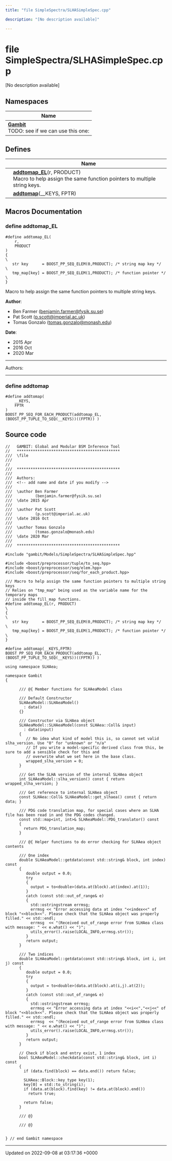 ```yaml
---
title: "file SimpleSpectra/SLHASimpleSpec.cpp"

description: "[No description available]"

---
```


# file SimpleSpectra/SLHASimpleSpec.cpp

[No description available]

## Namespaces

| Name           |
| -------------- |
| **[Gambit](/documentation/code/namespaces/namespacegambit/)** <br>TODO: see if we can use this one:  |

## Defines

|                | Name           |
| -------------- | -------------- |
|  | **[addtomap_EL](/documentation/code/files/slhasimplespec_8cpp/#define-addtomap-el)**(r, PRODUCT) <br>Macro to help assign the same function pointers to multiple string keys.  |
|  | **[addtomap](/documentation/code/files/slhasimplespec_8cpp/#define-addtomap)**(__KEYS, FPTR)  |




## Macros Documentation

### define addtomap_EL

```
#define addtomap_EL(
    r,
    PRODUCT
)
{                                                                       \
   str key      = BOOST_PP_SEQ_ELEM(0,PRODUCT); /* string map key */    \
   tmp_map[key] = BOOST_PP_SEQ_ELEM(1,PRODUCT); /* function pointer */  \
}
```

Macro to help assign the same function pointers to multiple string keys. 

**Author**: 

  * Ben Farmer ([benjamin.farmer@fysik.su.se](mailto:benjamin.farmer@fysik.su.se)) 
  * Pat Scott ([p.scott@imperial.ac.uk](mailto:p.scott@imperial.ac.uk)) 
  * Tomas Gonzalo ([tomas.gonzalo@monash.edu](mailto:tomas.gonzalo@monash.edu)) 


**Date**: 

  * 2015 Apr
  * 2016 Oct
  * 2020 Mar




------------------

Authors:



------------------


### define addtomap

```
#define addtomap(
    __KEYS,
    FPTR
)
BOOST_PP_SEQ_FOR_EACH_PRODUCT(addtomap_EL, (BOOST_PP_TUPLE_TO_SEQ(__KEYS))((FPTR)) )
```


## Source code

```
//   GAMBIT: Global and Modular BSM Inference Tool
//   *********************************************
///  \file
///
//
///  *********************************************
///
///  Authors:
///  <!-- add name and date if you modify -->
///
///  \author Ben Farmer
///          (benjamin.farmer@fysik.su.se)
///  \date 2015 Apr
///
///  \author Pat Scott
///          (p.scott@imperial.ac.uk)
///  \date 2016 Oct
///
///  \author Tomas Gonzalo
///          (tomas.gonzalo@monash.edu)
///  \date 2020 Mar
///
///  *********************************************

#include "gambit/Models/SimpleSpectra/SLHASimpleSpec.hpp"

#include <boost/preprocessor/tuple/to_seq.hpp>
#include <boost/preprocessor/seq/elem.hpp>
#include <boost/preprocessor/seq/for_each_product.hpp>

/// Macro to help assign the same function pointers to multiple string keys
// Relies on "tmp_map" being used as the variable name for the temporary maps
// inside the fill_map functions.
#define addtomap_EL(r, PRODUCT)                                         \
{                                                                       \
   str key      = BOOST_PP_SEQ_ELEM(0,PRODUCT); /* string map key */    \
   tmp_map[key] = BOOST_PP_SEQ_ELEM(1,PRODUCT); /* function pointer */  \
}

#define addtomap(__KEYS,FPTR) BOOST_PP_SEQ_FOR_EACH_PRODUCT(addtomap_EL, (BOOST_PP_TUPLE_TO_SEQ(__KEYS))((FPTR)) )

using namespace SLHAea;

namespace Gambit
{

      /// @{ Member functions for SLHAeaModel class

      /// Default Constructor
      SLHAeaModel::SLHAeaModel()
        : data()
      {}

      /// Constructor via SLHAea object
      SLHAeaModel::SLHAeaModel(const SLHAea::Coll& input)
        : data(input)
      {
         // No idea what kind of model this is, so cannot set valid slha_version. Use "0" for "unknown" or "n/a"
         // If you write a model-specific derived class from this, be sure to add a sensible check for this and
         // overwrite what we set here in the base class.
         wrapped_slha_version = 0;
      }

      /// Get the SLHA version of the internal SLHAea object
      int SLHAeaModel::slha_version() const { return wrapped_slha_version; }

      /// Get reference to internal SLHAea object
      const SLHAea::Coll& SLHAeaModel::get_slhaea() const { return data; }

      /// PDG code translation map, for special cases where an SLHA file has been read in and the PDG codes changed.
      const std::map<int, int>& SLHAeaModel::PDG_translator() const
      {
        return PDG_translation_map;
      }

      /// @{ Helper functions to do error checking for SLHAea object contents

      /// One index
      double SLHAeaModel::getdata(const std::string& block, int index) const
      {
         double output = 0.0;
         try
         {
           output = to<double>(data.at(block).at(index).at(1));
         }
         catch (const std::out_of_range& e)
         {
           std::ostringstream errmsg;
           errmsg << "Error accessing data at index "<<index<<" of block "<<block<<". Please check that the SLHAea object was properly filled." << std::endl;
           errmsg  << "(Received out_of_range error from SLHAea class with message: " << e.what() << ")";
           utils_error().raise(LOCAL_INFO,errmsg.str());
         }
         return output;
      }

      /// Two indices
      double SLHAeaModel::getdata(const std::string& block, int i, int j) const
      {
         double output = 0.0;
         try
         {
           output = to<double>(data.at(block).at(i,j).at(2));
         }
         catch (const std::out_of_range& e)
         {
           std::ostringstream errmsg;
           errmsg << "Error accessing data at index "<<i<<","<<j<<" of block "<<block<<". Please check that the SLHAea object was properly filled." << std::endl;
           errmsg  << "(Received out_of_range error from SLHAea class with message: " << e.what() << ")";
           utils_error().raise(LOCAL_INFO,errmsg.str());
         }
         return output;
      }

      // Check if block and entry exist, 1 index
      bool SLHAeaModel::checkdata(const std::string& block, int i) const
      {
        if (data.find(block) == data.end()) return false;

        SLHAea::Block::key_type key(1);
        key[0] = std::to_string(i);
        if (data.at(block).find(key) != data.at(block).end())
          return true;

        return false;
      }

      /// @}

      /// @}


} // end Gambit namespace
```


-------------------------------

Updated on 2022-09-08 at 03:17:36 +0000
